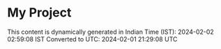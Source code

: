 # My Project

This content is dynamically generated in Indian Time (IST): 2024-02-02 02:59:08 IST
Converted to UTC: 2024-02-01 21:29:08 UTC
